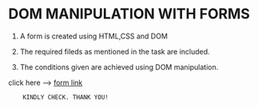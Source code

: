 # DOM MANIPULATION WITH FORMS

1. A form is created using HTML,CSS and DOM

2. The required fileds as mentioned in the task are included.

3. The conditions given are achieved using DOM manipulation.

  click here --> [form link](https://userdataform.netlify.app/)

        KINDLY CHECK. THANK YOU!
